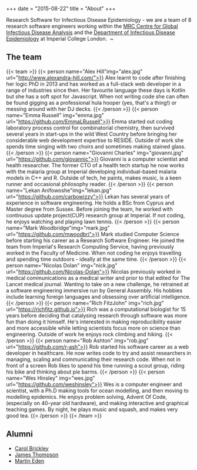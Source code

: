 +++
date = "2015-08-22"
title = "About"
+++

Research Software for Infectious Disease Epidemiology - we are a team of 8 research software engineers working within the [MRC Centre for Global Infectious Disease Analysis](https://www.imperial.ac.uk/mrc-global-infectious-disease-analysis) and the [Department of Infectious Disease Epidemiology](https://www.imperial.ac.uk/school-public-health/infectious-disease-epidemiology) at Imperial College London.
 ~
## The team

{{< team >}}
{{< person name="Alex Hill"img="alex.jpg" url="http://www.alexandra-hill.com/">}}
Alex learnt to code after finishing her logic PhD in 2013 and has worked as a full-stack web developer in a range of 
industries since then. Her favourite language these days is Kotlin but she has a soft spot for Javascript.
When not writing code she can often be found gigging as a professional hula hooper (yes, that's a thing!) or messing around 
with her DJ decks.
{{< /person >}}
{{< person name="Emma Russell" img="emma.jpg" url="https://github.com/EmmaLRussell">}}
Emma started out coding laboratory process control for combinatorial chemistry, then survived several years 
in start-ups in the wild West Country before bringing her considerable web development expertise to RESIDE.
Outside of work she spends time singing with two choirs and sometimes making stained glass.
{{< /person >}}
{{< person name="Giovanni Charles" img="giovanni.jpg" url="https://github.com/giovannic">}}
Giovanni is a computer scientist and health researcher. The former CTO of a health tech startup he now works
with the malaria group at Imperial developing individual-based malaria models in C++ and R. Outside of tech,
he paints, makes music, is a keen runner and occasional philosophy reader.
{{< /person >}}
{{< person name="Lekan Anifowoshe"img="lekan.jpg" url="https://github.com/carbowizzy">}}
Lekan has several years of experience in software engineering. He holds a BSc from Cyprus and Master degree from Sussex. Before joining the team, he worked with continuous update project(CUP) research group at Imperial. If not coding, he enjoys watching and playing lawn tennis.
{{< /person >}}
{{< person name="Mark Woodbridge"img="mark.jpg" url="https://github.com/mwoodbri">}}
Mark studied Computer Science before starting his career as a Research Software Engineer. He joined the team from Imperial's Research Computing Service, having previously worked in the Faculty of Medicine. When not coding he enjoys travelling and spending time outdoors - ideally at the same time.
{{< /person >}}
{{< person name="Nicolas Dolan" img="nick.jpg" url="https://github.com/Nicolas-Dolan">}}
Nicolas previously worked in medical communications as a medical writer and prior to that edited for The Lancet medical journal. Wanting to take on a new challenge, he retrained at a software engineering immersive run by General Assembly. His hobbies include learning foreign languages and obsessing over artificial intelligence.
{{< /person >}}
{{< person name="Rich FitzJohn" img="rich.jpg" url="https://richfitz.github.io">}}
Rich was a computational biologist for 15 years before deciding that catalysing research through software was more fun than doing it himself. He's interested in making reproducibility easier and more accessible while letting scientists focus more on science than engineering. Outside of work he enjoys rock climbing and hiking.
{{< /person >}}
{{< person name="Rob Ashton" img="rob.jpg" url="https://github.com/r-ash">}}
Rob started his software career as a web developer in healthcare. He now writes code to try and assist researchers in managing, scaling and communicating their research code. When not in front of a screen Rob likes to spend his time running a scout group, riding his bike and thinking about pie barms.
{{< /person >}}
{{< person name="Wes Hinsley" img="wes.jpg" url="https://github.com/weshinsley">}}
Wes is a computer engineer and scientist, with a Ph.D making tools for ocean modelling, and then moving to modelling epidemics. He enjoys problem solving, Advent Of Code, (especially on 40-year old hardware), and making interactive and graphical teaching games. By night, he plays music and squash, and makes very good tea.
{{< /person >}}
{{< /team >}}

## Alumni

* [Carol Brickley](https://github.com/ceeb950)
* [James Thompson](https://github.com/JamesThompson1729)
* [Martin Eden](https://github.com/martineden)
